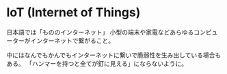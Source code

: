 # IoT (Internet of Things)

日本語では「もののインターネット」
小型の端末や家電などあらゆるコンピューターがインターネットで繋がること。

中にはなんでもかんでもインターネットに繋いで脆弱性を生み出している場合もある。
「ハンマーを持つと全てが釘に見える」にならないように。

